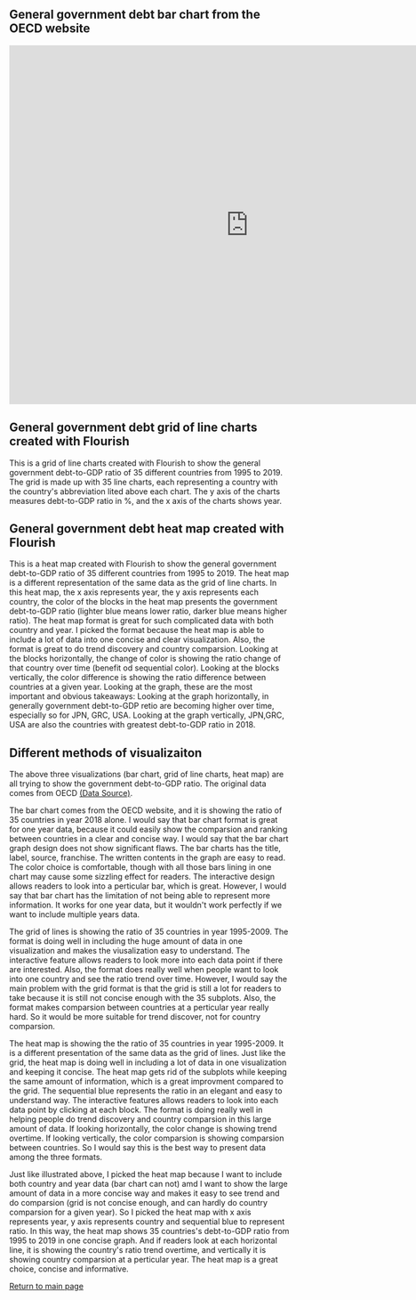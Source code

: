 ## General government debt bar chart from the OECD website
<iframe src="https://data.oecd.org/chart/6gLV" width="860" height="645" style="border: 0" mozallowfullscreen="true" webkitallowfullscreen="true" allowfullscreen="true"><a href="https://data.oecd.org/chart/6gLV" target="_blank">OECD Chart: General government debt, Total, % of GDP, Annual, 2018</a></iframe>

## General government debt grid of line charts created with Flourish
This is a grid of line charts created with Flourish to show the general government debt-to-GDP ratio of 35 different countries from 1995 to 2019. The grid is made up with 35 line charts, each representing a country with the country's abbreviation lited above each chart. The y axis of the charts measures debt-to-GDP ratio in %, and the x axis of the charts shows year. 
<div class="flourish-embed flourish-chart" data-src="visualisation/5289859"><script src="https://public.flourish.studio/resources/embed.js"></script></div>

## General government debt heat map created with Flourish
This is a heat map created with Flourish to show the general government debt-to-GDP ratio of 35 different countries from 1995 to 2019. The heat map is a different representation of the same data as the grid of line charts. In this heat map, the x axis represents year, the y axis represents each country, the color of the blocks in the heat map presents the government debt-to-GDP ratio (lighter blue means lower ratio, darker blue means higher ratio).
The heat map format is great for such complicated data with both country and year. I picked the format because the heat map is able to include a lot of data into one concise and clear visualization. Also, the format is great to do trend discovery and country comparsion. Looking at the blocks horizontally, the change of color is showing the ratio change of that country over time (benefit od sequential color). Looking at the blocks vertically, the color difference is showing the ratio difference between countries at a given year.
Looking at the graph, these are the most important and obvious takeaways: Looking at the graph horizontally, in generally government debt-to-GDP retio are becoming higher over time, especially so for JPN, GRC, USA. Looking at the graph vertically, JPN,GRC, USA are also the countries with greatest debt-to-GDP ratio in 2018.
<div class="flourish-embed flourish-heatmap" data-src="visualisation/5290153"><script src="https://public.flourish.studio/resources/embed.js"></script></div>

## Different methods of visualizaiton
The above three visualizations (bar chart, grid of line charts, heat map) are all trying to show the government debt-to-GDP ratio. The original data comes from OECD [(Data Source)](https://data.oecd.org/gga/general-government-debt.htm). 

The bar chart comes from the OECD website, and it is showing the ratio of 35 countries in year 2018 alone. I would say that bar chart format is great for one year data, because it could easily show the comparsion and ranking between countries in a clear and concise way. I would say that the bar chart graph design does not show significant flaws. The bar charts has the title, label, source, franchise. The written contents in the graph are easy to read. The color choice is comfortable, though with all those bars lining in one chart may cause some sizzling effect for readers. The interactive design allows readers to look into a perticular bar, which is great. However, I would say that bar chart has the limitation of not being able to represent more information. It works for one year data, but it wouldn't work perfectly if we want to include multiple years data.

The grid of lines is showing the ratio of 35 countries in year 1995-2009. The format is doing well in including the huge amount of data in one visualization and makes the viusalization easy to understand. The interactive feature allows readers to look more into each data point if there are interested. Also, the format does really well when people want to look into one country and see the ratio trend over time. However, I would say the main problem with the grid format is that the grid is still a lot for readers to take because it is still not concise enough with the 35 subplots. Also, the format makes comparsion between countries at a perticular year really hard. So it would be more suitable for trend discover, not for country comparsion.

The heat map is showing the the ratio of 35 countries in year 1995-2009. It is a different presentation of the same data as the grid of lines. Just like the grid, the heat map is doing well in including a lot of data in one visualization and keeping it concise. The heat map gets rid of the subplots while keeping the same amount of information, which is a great improvment compared to the grid. The sequential blue represents the ratio in an elegant and easy to understand way. The interactive features allows readers to look into each data point by clicking at each block. The format is doing really well in helping people do trend discovery and country comparsion in this large amount of data. If looking horizontally, the color change is showing trend overtime. If looking vertically, the color comparsion is showing comparsion between countries. So I would say this is the best way to present data among the three formats.

Just like illustrated above, I picked the heat map because I want to include both country and year data (bar chart can not) amd I want to show the large amount of data in a more concise way and makes it easy to see trend and do comparsion (grid is not concise enough, and can hardly do country comparsion for a given year). So I picked the heat map with x axis represents year, y axis represents country and sequential blue to represent ratio. In this way, the heat map shows 35 countries's debt-to-GDP ratio from 1995 to 2019 in one concise graph. And if readers look at each horizontal line, it is showing the country's ratio trend overtime, and vertically it is showing country comparsion at a perticular year. The heat map is a great choice, concise and informative.

[Return to main page](/README.md)
